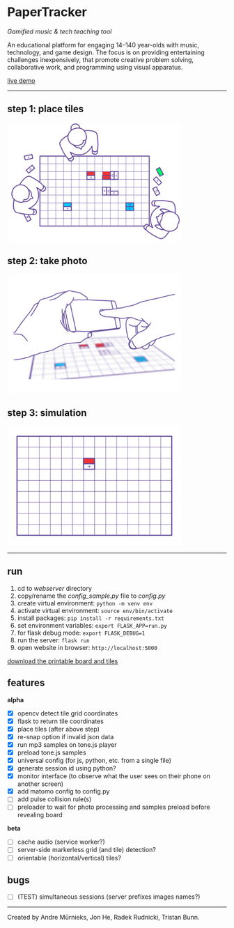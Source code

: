 # PaperTracker

*Gamified music &amp; tech teaching tool*

An educational platform for engaging 14–140 year-olds with music, technology, and game design. The focus is on providing entertaining challenges inexpensively, that promote creative problem solving, collaborative work, and programming using visual apparatus.

[live demo](https://papertracker.cmp.ac.nz/)

---

## step 1: place tiles

<img src="presentation/assets/step_1.gif" width="400" />

## step 2: take photo

<img src="presentation/assets/step_2.gif" width="400" />

## step 3: simulation

<img src="presentation/assets/step_3.gif" width="400" />

---

## run

1. cd to *webserver* directory
2. copy/rename the *config_sample.py* file to *config.py*
3. create virtual environment: `python -m venv env`
4. activate virtual environment: `source env/bin/activate`
5. install packages: `pip install -r requirements.txt`
6. set environment variables: `export FLASK_APP=run.py`
7. for flask debug mode: `export FLASK_DEBUG=1`
8. run the server: `flask run`
9. open website in browser: `http://localhost:5000`

<a href="https://github.com/tabreturn/webscript-papertracker/raw/master/printables/tiles%2Bboard.pdf" download='tiles+board.pdf'>
  download the printable board and tiles
</a>

## features

**alpha**
- [x] opencv detect tile grid coordinates
- [x] flask to return tile coordinates
- [x] place tiles (after above step)
- [x] re-snap option if invalid json data
- [x] run mp3 samples on tone.js player
- [x] preload tone.js samples
- [x] universal config (for js, python, etc. from a single file)
- [x] generate session id using python?
- [x] monitor interface (to observe what the user sees on their phone on another screen)
- [x] add matomo config to config.py
- [ ] add pulse collision rule(s)
- [ ] preloader to wait for photo processing and samples preload before revealing board

**beta**
- [ ] cache audio (service worker?)
- [ ] server-side markerless grid (and tile) detection?
- [ ] orientable (horizontal/vertical) tiles?

## bugs

- [ ] (TEST) simultaneous sessions (server prefixes images names?)

---

Created by Andre Mūrnieks, Jon He, Radek Rudnicki, Tristan Bunn.
